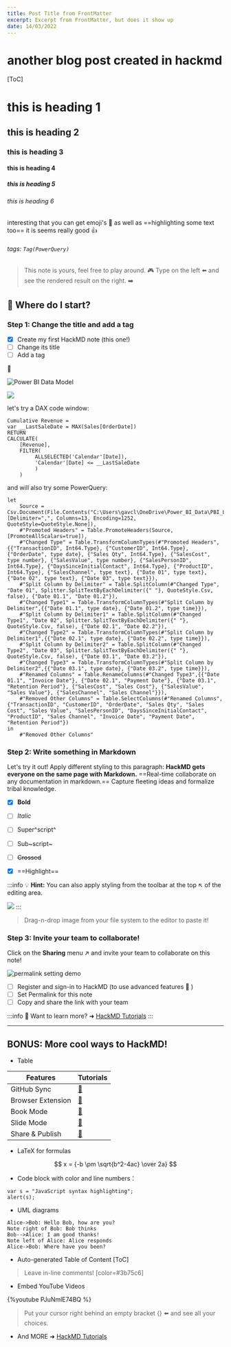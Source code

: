 ```yaml
---
title: Post Title from FrontMatter
excerpt: Excerpt from FrontMatter, but does it show up
date: 14/03/2022
---
```



# another blog post created in hackmd

[ToC]

# this is heading 1
## this is heading 2
### this is heading 3
#### this is heading 4
##### this is heading 5
###### this is heading 6

interesting that you can get emoji's :pushpin: as well as ==highlighting some text too== it is seems really good :+1: 

###### tags: `Tag(PowerQuery)`

> This note is yours, feel free to play around.  :video_game: 
> Type on the left :arrow_left: and see the rendered result on the right. :arrow_right: 

## :memo: Where do I start?

### Step 1: Change the title and add a tag

- [x] Create my first HackMD note (this one!)
- [ ] Change its title
- [ ] Add a tag

:rocket: 

![Power BI Data Model](https://i.imgur.com/M9QzPhn.png)

![](https://i.imgur.com/AczUQHy.png)

let's try a DAX code window:
```dax
Cumulative Revenue = 
var __LastSaleDate = MAX(Sales[OrderDate])
RETURN
CALCULATE(
    [Revenue],
    FILTER(
         ALLSELECTED('Calendar'[Date]),
         'Calendar'[Date] <= __LastSaleDate
         )
    )
```

and will also try some PowerQuery:
```powerquery
let
    Source = Csv.Document(File.Contents("C:\Users\gavcl\OneDrive\Power_BI_Data\PBI_Labs_SalesTransactionDatav2.csv"),[Delimiter=",", Columns=13, Encoding=1252, QuoteStyle=QuoteStyle.None]),
    #"Promoted Headers" = Table.PromoteHeaders(Source, [PromoteAllScalars=true]),
    #"Changed Type" = Table.TransformColumnTypes(#"Promoted Headers",{{"TransactionID", Int64.Type}, {"CustomerID", Int64.Type}, {"OrderDate", type date}, {"Sales Qty", Int64.Type}, {"SalesCost", type number}, {"SalesValue", type number}, {"SalesPersonID", Int64.Type}, {"DaysSinceInitialContact", Int64.Type}, {"ProductID", Int64.Type}, {"SalesChannel", type text}, {"Date 01", type text}, {"Date 02", type text}, {"Date 03", type text}}),
    #"Split Column by Delimiter" = Table.SplitColumn(#"Changed Type", "Date 01", Splitter.SplitTextByEachDelimiter({" "}, QuoteStyle.Csv, false), {"Date 01.1", "Date 01.2"}),
    #"Changed Type1" = Table.TransformColumnTypes(#"Split Column by Delimiter",{{"Date 01.1", type date}, {"Date 01.2", type time}}),
    #"Split Column by Delimiter1" = Table.SplitColumn(#"Changed Type1", "Date 02", Splitter.SplitTextByEachDelimiter({" "}, QuoteStyle.Csv, false), {"Date 02.1", "Date 02.2"}),
    #"Changed Type2" = Table.TransformColumnTypes(#"Split Column by Delimiter1",{{"Date 02.1", type date}, {"Date 02.2", type time}}),
    #"Split Column by Delimiter2" = Table.SplitColumn(#"Changed Type2", "Date 03", Splitter.SplitTextByEachDelimiter({" "}, QuoteStyle.Csv, false), {"Date 03.1", "Date 03.2"}),
    #"Changed Type3" = Table.TransformColumnTypes(#"Split Column by Delimiter2",{{"Date 03.1", type date}, {"Date 03.2", type time}}),
    #"Renamed Columns" = Table.RenameColumns(#"Changed Type3",{{"Date 01.1", "Invoice Date"}, {"Date 02.1", "Payment Date"}, {"Date 03.1", "Retention Period"}, {"SalesCost", "Sales Cost"}, {"SalesValue", "Sales Value"}, {"SalesChannel", "Sales Channel"}}),
    #"Removed Other Columns" = Table.SelectColumns(#"Renamed Columns",{"TransactionID", "CustomerID", "OrderDate", "Sales Qty", "Sales Cost", "Sales Value", "SalesPersonID", "DaysSinceInitialContact", "ProductID", "Sales Channel", "Invoice Date", "Payment Date", "Retention Period"})
in
    #"Removed Other Columns"
```


### Step 2: Write something in Markdown

Let's try it out!
Apply different styling to this paragraph:
**HackMD gets everyone on the same page with Markdown.** ==Real-time collaborate on any documentation in markdown.== Capture fleeting ideas and formalize tribal knowledge.

- [x] **Bold**
- [ ] *Italic*
- [ ] Super^script^
- [ ] Sub~script~
- [ ] ~~Crossed~~
- [x] ==Highlight==



:::info
:bulb: **Hint:** You can also apply styling from the toolbar at the top :arrow_upper_left: of the editing area.

![](https://i.imgur.com/Cnle9f9.png)
:::

> Drag-n-drop image from your file system to the editor to paste it!

### Step 3: Invite your team to collaborate!

Click on the <i class="fa fa-share-alt"></i> **Sharing** menu :arrow_upper_right: and invite your team to collaborate on this note!

![permalink setting demo](https://i.imgur.com/PjUhQBB.gif)

- [ ] Register and sign-in to HackMD (to use advanced features :tada: ) 
- [ ] Set Permalink for this note
- [ ] Copy and share the link with your team

:::info
:pushpin: Want to learn more? ➜ [HackMD Tutorials](https://hackmd.io/c/tutorials) 
:::

---

## BONUS: More cool ways to HackMD!

- Table

| Features          | Tutorials               |
| ----------------- |:----------------------- |
| GitHub Sync       | [:link:][GitHub-Sync]   |
| Browser Extension | [:link:][HackMD-it]     |
| Book Mode         | [:link:][Book-mode]     |
| Slide Mode        | [:link:][Slide-mode]    | 
| Share & Publish   | [:link:][Share-Publish] |

[GitHub-Sync]: https://hackmd.io/c/tutorials/%2Fs%2Flink-with-github
[HackMD-it]: https://hackmd.io/c/tutorials/%2Fs%2Fhackmd-it
[Book-mode]: https://hackmd.io/c/tutorials/%2Fs%2Fhow-to-create-book
[Slide-mode]: https://hackmd.io/c/tutorials/%2Fs%2Fhow-to-create-slide-deck
[Share-Publish]: https://hackmd.io/c/tutorials/%2Fs%2Fhow-to-publish-note

- LaTeX for formulas

$$
x = {-b \pm \sqrt{b^2-4ac} \over 2a}
$$

- Code block with color and line numbers：
```javascript=16
var s = "JavaScript syntax highlighting";
alert(s);
```

- UML diagrams
```sequence
Alice->Bob: Hello Bob, how are you?
Note right of Bob: Bob thinks
Bob-->Alice: I am good thanks!
Note left of Alice: Alice responds
Alice->Bob: Where have you been?
```
- Auto-generated Table of Content
[ToC]

> Leave in-line comments! [color=#3b75c6]

- Embed YouTube Videos

{%youtube PJuNmlE74BQ %}

> Put your cursor right behind an empty bracket {} :arrow_left: and see all your choices.

- And MORE ➜ [HackMD Tutorials](https://hackmd.io/c/tutorials)
